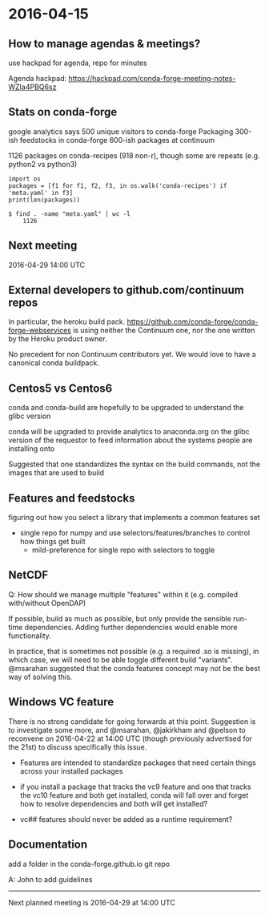 # 2016-04-15 #

## How to manage agendas & meetings? ##

use hackpad for agenda, repo for minutes

Agenda hackpad: https://hackpad.com/conda-forge-meeting-notes-WZIa4PBQ6sz

## Stats on conda-forge ##

google analytics says 500 unique visitors to conda-forge
Packaging
300-ish feedstocks in conda-forge
600-ish packages at continuum

1126 packages on conda-recipes (918 non-r), though some are repeats (e.g. python2 vs python3)

```
import os
packages = [f1 for f1, f2, f3, in os.walk('conda-recipes') if 'meta.yaml' in f3]
print(len(packages))

$ find . -name "meta.yaml" | wc -l
    1126
```

##  Next meeting ##

2016-04-29 14:00 UTC

## External developers to github.com/continuum repos ##

In particular, the heroku build pack. https://github.com/conda-forge/conda-forge-webservices is using neither the Continuum one, nor the one written by the Heroku product owner.

No precedent for non Continuum contributors yet. We would love to have a canonical conda buildpack.

## Centos5 vs Centos6 ##

conda and conda-build are hopefully to be upgraded to understand the glibc version

conda will be upgraded to provide analytics to anaconda.org on the glibc version of the requestor to feed information about the systems people are installing onto

Suggested that one standardizes the syntax on the build commands, not the images that are used to build

## Features and feedstocks ##

figuring out how you select a library that implements a common features set
 * single repo for numpy and use selectors/features/branches to control how things get built
   * mild-preference for single repo with selectors to toggle

## NetCDF ##
Q: How should we manage multiple "features" within it (e.g. compiled with/without OpenDAP)

If possible, build as much as possible, but only provide the sensible run-time dependencies. Adding further dependencies would enable more functionality.

In practice, that is sometimes not possible (e.g. a required .so is missing), in which case, we will need to be able toggle different build "variants". @msarahan suggested that the conda features concept may not  be the best way of solving this.

## Windows VC feature ##
There is no strong candidate for going forwards at this point. Suggestion is to investigate some more, and @msarahan, @jakirkham and @pelson to reconvene on 2016-04-22 at 14:00 UTC (though previously advertised for the 21st) to discuss specifically this issue.

* Features are intended to standardize packages that need certain things across your installed packages
* if you install a package that tracks the vc9 feature and one that tracks the vc10 feature and both get installed, conda will fall over and forget how to resolve dependencies and both will get installed?

* vc## features should never be added as a runtime requirement?

## Documentation ##
add a folder in the conda-forge.github.io git repo

A: John to add guidelines


------------


Next planned meeting is 2016-04-29 at 14:00 UTC

